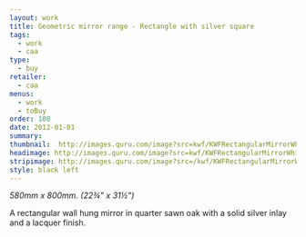 ```yaml
---
layout: work
title: Geometric mirror range - Rectangle with silver square
tags:
  - work
  - caa
type:
  - buy
retailer:
  - caa
menus:
  - work
  - toBuy
order: 100
date: 2012-01-01
summary: 
thumbnail:  http://images.quru.com/image?src=kwf/KWFRectangularMirrorWhite.jpg&width=175&height=175&fill=%23ffffff
headimage: http://images.quru.com/image?src=kwf/KWFRectangularMirrorWhite.jpg&left=0.01&right=0.99
stripimage: http://images.quru.com/image?src=/kwf/KWFRectangularMirrorWhite.jpg&top=0.0625&bottom=0.92813&left=0.1&halign=R1&fill=auto
style: black left
---
```

_580mm x 800mm. (22&frac34;” x 31&frac12;”)_

A rectangular wall hung mirror in quarter sawn oak with a solid silver inlay and a lacquer finish.
